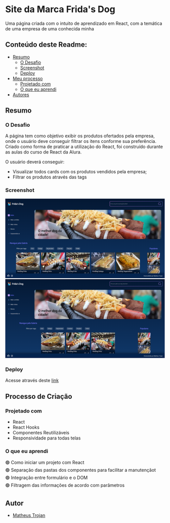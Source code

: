 # Site da Marca Frida's Dog

<p>Uma página criada com o intuito de aprendizado em React, com a temática de uma empresa de uma conhecida minha</p>

## Conteúdo deste Readme:

- [Resumo](#resumo)
  - [O Desafio](#o-desafio)
  - [Screenshot](#screenshot)
  - [Deploy](#deploy)
- [Meu processo](#meu-processo)
  - [Projetado com](#projetado-com)
  - [O que eu aprendi](#o-que-eu-aprendi)
- [Autores](#autores)

## Resumo

### O Desafio

A página tem como objetivo exibir os produtos ofertados pela empresa, onde o usuário deve conseguir filtrar os itens conforme sua preferência. Criado como forma de praticar a utilização do React, foi construído durante as aulas do curso de React da Alura. 

O usuário deverá conseguir:

- Visualizar todos cards com os produtos vendidos pela empresa;
- Filtrar os produtos através das tags

### Screenshot

![](public/assets/images/print1.png)
![](public/assets/images/print2.png)

### Deploy

Acesse através deste [link](https://organograma-lotr.vercel.app/)

## Processo de Criação

### Projetado com

- React
- React Hooks
- Componentes Reutilizáveis
- Responsividade para todas telas

### O que eu aprendi

🟢 Como iniciar um projeto com React<br>
🟢 Separação das pastas dos componentes para facilitar a manutençãot<br>
🟢 Integração entre formulário e o DOM<br>
🟢 Filtragem das informações de acordo com parâmetros<br>

## Autor

- [Matheus Trojan](https://www.linkedin.com/in/matheus-trojan/)